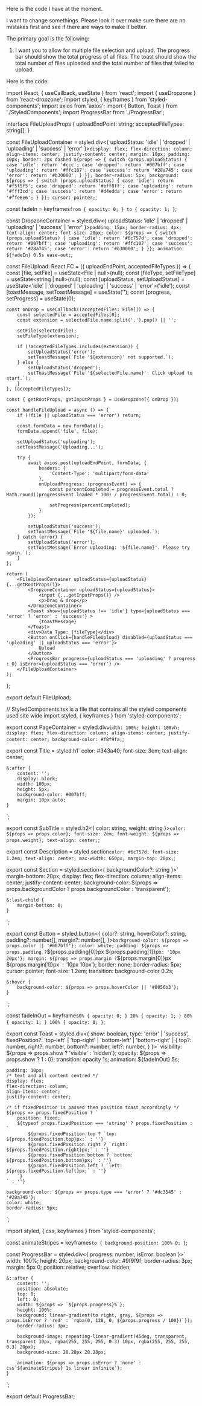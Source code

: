 Here is the code I have at the moment.

I want to change somethings. Please look it over make sure there are no mistakes first and see if there are ways to make it better.

The primary goal is the following:

1. I want you to allow for multiple file selection and upload. The progress bar should show the total progress of all files. The toast should show the total number of files uploaded and the total number of files that failed to upload.

Here is the code:

import React, { useCallback, useState } from 'react';
import { useDropzone } from 'react-dropzone';
import styled, { keyframes } from 'styled-components';
import axios from 'axios';
import { Button, Toast } from './StyledComponents';
import ProgressBar from './ProgressBar';

interface FileUploadProps {
    uploadEndPoint: string;
    acceptedFileTypes: string[];
}

const FileUploadContainer = styled.div<{ uploadStatus: 'idle' | 'dropped' | 'uploading' | 'success' | 'error' }>`
    display: flex;
    flex-direction: column;
    align-items: center;
    justify-content: center;
    margin: 10px;
    padding: 10px;
    border: 2px dashed ${props => {
        switch (props.uploadStatus) {
            case 'idle': return '#ccc';
            case 'dropped': return '#007bff';
            case 'uploading': return '#ffc107';
            case 'success': return '#28a745';
            case 'error': return '#b30000';
        }
    }};
    border-radius: 5px;
    background: ${props => {
        switch (props.uploadStatus) {
            case 'idle': return '#f5f5f5';
            case 'dropped': return '#eff8ff';
            case 'uploading': return '#fff3cd';
            case 'success': return '#d4edda';
            case 'error': return '#ffe6e6';
        }
    }};
    cursor: pointer;
`;

const fadeIn = keyframes`
    from {
        opacity: 0;
    }
    to {
        opacity: 1;
    }
`;

const DropzoneContainer = styled.div<{ uploadStatus: 'idle' | 'dropped' | 'uploading' | 'success' | 'error' }>`
    padding: 15px;
    border-radius: 4px;
    text-align: center;
    font-size: 20px;
    color: ${props => {
        switch (props.uploadStatus) {
            case 'idle': return '#6c757d';
            case 'dropped': return '#007bff';
            case 'uploading': return '#ffc107';
            case 'success': return '#28a745';
            case 'error': return '#b30000';
        }
    }};
    animation: ${fadeIn} 0.5s ease-out;
`;

const FileUpload: React.FC<FileUploadProps> = ({ uploadEndPoint, acceptedFileTypes }) => {
    const [file, setFile] = useState<File | null>(null);
    const [fileType, setFileType] = useState<string | null>(null);
    const [uploadStatus, setUploadStatus] = useState<'idle' | 'dropped' | 'uploading' | 'success' | 'error'>('idle');
    const [toastMessage, setToastMessage] = useState<string>('');
    const [progress, setProgress] = useState<number>(0);

    const onDrop = useCallback((acceptedFiles: File[]) => {
        const selectedFile = acceptedFiles[0];
        const extension = selectedFile.name.split('.').pop() || '';

        setFile(selectedFile);
        setFileType(extension);

        if (!acceptedFileTypes.includes(extension)) {
            setUploadStatus('error');
            setToastMessage(`File '${extension}' not supported.`);
        } else {
            setUploadStatus('dropped');
            setToastMessage(`File '${selectedFile.name}'. Click upload to start.`);
        }
    }, [acceptedFileTypes]);

    const { getRootProps, getInputProps } = useDropzone({ onDrop });

    const handleFileUpload = async () => {
        if (!file || uploadStatus === 'error') return;

        const formData = new FormData();
        formData.append('file', file);

        setUploadStatus('uploading');
        setToastMessage('Uploading...');

        try {
            await axios.post(uploadEndPoint, formData, {
                headers: {
                    'Content-Type': 'multipart/form-data'
                },
                onUploadProgress: (progressEvent) => {
                    const percentCompleted = progressEvent.total ? Math.round((progressEvent.loaded * 100) / progressEvent.total) : 0;

                    setProgress(percentCompleted);
                }
            });

            setUploadStatus('success');
            setToastMessage(`File '${file.name}' uploaded.`);
        } catch (error) {
            setUploadStatus('error');
            setToastMessage(`Error uploading: '${file.name}'. Please try again.`);
        }
    };

    return (
        <FileUploadContainer uploadStatus={uploadStatus} {...getRootProps()}>
            <DropzoneContainer uploadStatus={uploadStatus}>
                <input {...getInputProps()} />
                <p>Drag & drop</p>
            </DropzoneContainer>
            <Toast show={uploadStatus !== 'idle'} type={uploadStatus === 'error' ? 'error' : 'success'} >
                {toastMessage}
            </Toast>
            <div>Data Type: {fileType}</div>
            <Button onClick={handleFileUpload} disabled={uploadStatus === 'uploading' || uploadStatus === 'error'}>
                Upload
            </Button>
            <ProgressBar progress={uploadStatus === 'uploading' ? progress : 0} isError={uploadStatus === 'error'} />
        </FileUploadContainer>
    );
};

export default FileUpload;


// StyledComponents.tsx is a file that contains all the styled components used site wide
import styled, { keyframes } from 'styled-components';

export const PageContainer = styled.div`
    width: 100%;
    height: 100vh;
    display: flex;
    flex-direction: column;
    align-items: center;
    justify-content: center;
    background-color: #f8f9fa;
`;

export const Title = styled.h1`
    color: #343a40;
    font-size: 3em;
    text-align: center;

    &:after {
        content: '';
        display: block;
        width: 100px;
        height: 5px;
        background-color: #007bff;
        margin: 10px auto;
    }
`;

export const SubTitle = styled.h2<{ color: string, weight: string }>`
    color: ${props => props.color};
    font-size: 2em;
    font-weight: ${props => props.weight};
    text-align: center;
`;

export const Description = styled.section`
    color: #6c757d;
    font-size: 1.2em;
    text-align: center;
    max-width: 650px;
    margin-top: 20px;
`;

export const Section = styled.section<{ backgroundColor?: string }>`
    margin-bottom: 20px;
    display: flex;
    flex-direction: column;
    align-items: center;
    justify-content: center;
    background-color: ${props => props.backgroundColor ? props.backgroundColor : 'transparent'};

    &:last-child {
        margin-bottom: 0;
    }
`;

export const Button = styled.button<{
    color?: string,
    hoverColor?: string,
    padding?: number[],
    margin?: number[],
}>`
    background-color: ${props => props.color || '#007bff'};
    color: white;
    padding: ${props => props.padding ? `${props.padding[0]}px ${props.padding[1]}px` : '10px 20px'};
    margin: ${props => props.margin ? `${props.margin[0]}px ${props.margin[1]}px` : '10px 10px'};
    border: none;
    border-radius: 5px;
    cursor: pointer;
    font-size: 1.2em;
    transition: background-color 0.2s;

    &:hover {
        background-color: ${props => props.hoverColor || '#0056b3'};
    }
`;

const fadeInOut = keyframes`
    0% { opacity: 0; }
    20% { opacity: 1; }
    80% { opacity: 1; }
    100% { opacity: 0; }
`;

export const Toast = styled.div<{
    show: boolean,
    type: 'error' | 'success',
    fixedPosition?: 'top-left' | 'top-right' | 'bottom-left' | 'bottom-right' | {
        top?: number,
        right?: number,
        bottom?: number,
        left?: number,
    }
}>`
    visibility: ${props => props.show ? 'visible' : 'hidden'};
    opacity: ${props => props.show ? 1 : 0};
    transition: opacity 1s;
    animation: ${fadeInOut} 5s;

    padding: 10px;
    /* text and all content centred */
    display: flex;
    flex-direction: column;
    align-items: center;
    justify-content: center;

    /* if fixedPosition is passed then position toast accordingly */
    ${props => props.fixedPosition ? `
        position: fixed;
        ${typeof props.fixedPosition === 'string' ? props.fixedPosition : `
            ${props.fixedPosition.top ? `top: ${props.fixedPosition.top}px;` : ''}
            ${props.fixedPosition.right ? `right: ${props.fixedPosition.right}px;` : ''}
            ${props.fixedPosition.bottom ? `bottom: ${props.fixedPosition.bottom}px;` : ''}
            ${props.fixedPosition.left ? `left: ${props.fixedPosition.left}px;` : ''}
        `}
    ` : ''}

    background-color: ${props => props.type === 'error' ? '#dc3545' : '#28a745'};
    color: white;
    border-radius: 5px;
`;

import styled, { css, keyframes } from 'styled-components';

const animateStripes = keyframes`
    to {
        background-position: 100% 0;
    }
`;

const ProgressBar = styled.div<{ progress: number, isError: boolean }>`
    width: 100%;
    height: 20px;
    background-color: #9f9f9f;
    border-radius: 3px;
    margin: 5px 0;
    position: relative;
    overflow: hidden;

    &::after {
        content: '';
        position: absolute;
        top: 0;
        left: 0;
        width: ${props => `${props.progress}%`};
        height: 100%;
        background: linear-gradient(to right, gray, ${props => props.isError ? 'red' : `rgba(0, 128, 0, ${props.progress / 100})`});
        border-radius: 3px;

        background-image: repeating-linear-gradient(45deg, transparent, transparent 10px, rgba(255, 255, 255, 0.3) 10px, rgba(255, 255, 255, 0.3) 20px);
        background-size: 28.28px 28.28px;

        animation: ${props => props.isError ? 'none' : css`${animateStripes} 1s linear infinite`};
    }
`;

export default ProgressBar;
